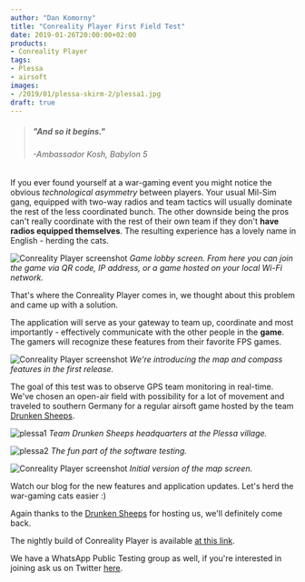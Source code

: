 ```yaml
---
author: "Dan Komorny"
title: "Conreality Player First Field Test"
date: 2019-01-26T20:00:00+02:00
products:
- Conreality Player
tags:
- Plessa
- airsoft
images:
- /2019/01/plessa-skirm-2/plessa1.jpg
draft: true
---
```


> ##### "And so it begins."
> ###### -Ambassador Kosh, Babylon 5

If you ever found yourself at a war-gaming event you might notice the
obvious *technological asymmetry* between players. Your usual Mil-Sim gang,
equipped with two-way radios and team tactics will usually dominate the rest
of the less coordinated bunch. The other downside being the pros can't
really coordinate with the rest of their own team if they don't __have
radios equipped themselves__. The resulting experience has a lovely name in
English - herding the cats.

<!--more-->

![Conreality Player screenshot](/2019/01/plessa-skirm-2/player-lobby.png "Conreality Player lobby screen")
*Game lobby screen. From here you can join the game via QR code, IP address,
or a game hosted on your local Wi-Fi network.*

That's where the Conreality Player comes in, we thought about this problem
and came up with a solution.

The application will serve as your gateway to team up, coordinate and most
importantly - effectively communicate with the other people in the __game__.
The gamers will recognize these features from their favorite FPS games.

![Conreality Player screenshot](/2019/01/plessa-skirm-2/player-menu.png "Conreality Player menu")
*We're introducing the map and compass features in the first release.*

The goal of this test was to observe GPS team monitoring in real-time. We've
chosen an open-air field with possibility for a lot of movement and traveled
to southern Germany for a regular airsoft game hosted by the team [Drunken
Sheeps][1].

[1]: http://www.drunkensheeps.com/

![plessa1](/2019/01/plessa-skirm-2/plessa2.jpg "PlessaHQ")
*Team Drunken Sheeps headquarters at the Plessa village.*

![plessa2](/2019/01/plessa-skirm-2/plessa1.jpg "Team")
*The fun part of the software testing.*

![Conreality Player screenshot](/2019/01/plessa-skirm-2/player-map.jpg "Conreality Player map screen")
*Initial version of the map screen.*

Watch our blog for the new features and application updates. Let's herd the
war-gaming cats easier :)

Again thanks to the [Drunken Sheeps][2] for hosting us, we'll definitely
come back.

[2]: http://www.drunkensheeps.com/

The nightly build of Conreality Player is available [at this link](https://conreality.app/player.apk "Conreality Player App nightly build").

We have a WhatsApp Public Testing group as well, if you're interested in
joining ask us on Twitter [here][3].

[3]: https://twitter.com/ConrealityGame
